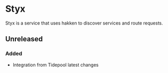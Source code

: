 # Styx

Styx is a service that uses hakken to discover services and route requests.

## Unreleased 

### Added

- Integration from Tidepool latest changes